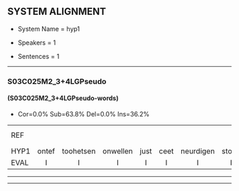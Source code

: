 
## SYSTEM ALIGNMENT

- System Name = hyp1

- Speakers = 1

- Sentences = 1

---

### S03C025M2_3+4LGPseudo

#### (S03C025M2_3+4LGPseudo-words)

- Cor=0.0%	Sub=63.8%	Del=0.0%	Ins=36.2%

|  |  |  |  |  |  |  |  |  |  |  |  |  |  |  |  |  |  |  |  |  |  |  |  |  |  |  |  |  |  |  |  |  |  |  |  |  |  |  |  |  |  |  |  |  |  |  |  |  |  |  |  |  |  |  |  |  |  |  |  |  |  |  |  |  |  |  |  |  |  |
|:--- |:---:|:---:|:---:|:---:|:---:|:---:|:---:|:---:|:---:|:---:|:---:|:---:|:---:|:---:|:---:|:---:|:---:|:---:|:---:|:---:|:---:|:---:|:---:|:---:|:---:|:---:|:---:|:---:|:---:|:---:|:---:|:---:|:---:|:---:|:---:|:---:|:---:|:---:|:---:|:---:|:---:|:---:|:---:|:---:|:---:|:---:|:---:|:---:|:---:|:---:|:---:|:---:|:---:|:---:|:---:|:---:|:---:|:---:|:---:|:---:|:---:|:---:|:---:|:---:|:---:|:---:|:---:|:---:|:---:|
| REF |  |  |  |  |  |  |  |  |  |  |  |  |  |  |  |  |  |  |  |  |  |  |  |  |  | ometuif | toejietsen | oonwijlen | jattesiet | nurudien | stoenydaas | deuveltek | juitonie | gevijdel | sidowaan | spekkeraai | wachteniek | verpierik | nappegreeuw | mantaroen | schielendaspen | crobeklunker | kabbestepen | verwarig*(verwarring) | ooiebiekje | fandelig | jalekrewen | * | smoralij | zeekvlachine | *(kanarie) | kanaroe | toineetlijgen*(toneel) | * | meitsegrok | kantelogsten | ondermind | choporatie | zennebral | ijraspangen | blottenduuf | girdofhaalder | * | tobbermoeit | poentalschouden | havedil | verbrakkertje | gerauwejaak | hapeneren |
| HYP1 | ontef | toohetsen | onwellen | just | ceet | neurdigen | stoon | dakes | duivel | dik | juit | nee | gevilde | zie | douwem | spekel | rai | wacht | enneek | verperik | nater | grejuw | manteroon | schelen | dat | en | grobbellger | kapbijstupen | verwarring | oi | bekia | vandalin | yalil | yalaov | coradenv | smorev | so | flegenv | canari | canaren | toneel | eetleigen | mijtig | vegrok | kanto | hooksten | onder | miet | op | oriti | vilnumbralv | er | a | spane | blot | ende | gildof | halerder | dobbermoeid | pon | dalsouden | havel | dil | verbrak | kertje | gerauwe | jaa | happen | eren |
| EVAL | I | I | I | I | I | I | I | I | I | I | I | I | I | I | I | I | I | I | I | I | I | I | I | I | I | S | S | S | S | S | S | S | S | S | S | S | S | S | S | S | S | S | S | S | S | S | S | S | S | S | S | S | S | S | S | S | S | S | S | S | S | S | S | S | S | S | S | S | S |
---

---
